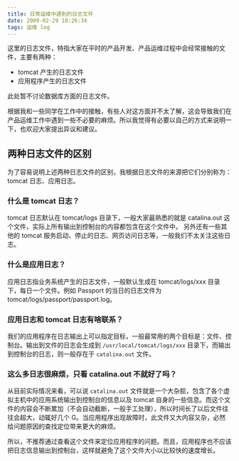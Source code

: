 ```yaml
---
title: 日常运维中遇到的日志文件
date: 2009-02-29 18:26:34
tags: 运维 log
---
```


这里的日志文件，特指大家在平时的产品开发、产品运维过程中会经常接触的文件，主要有两种：

- tomcat 产生的日志文件
- 应用程序产生的日志文件

<!--more-->

此处暂不讨论数据库方面的日志文件。

根据我和一些同学在工作中的接触，有些人对这方面并不太了解，这会导致我们在产品运维工作中遇到一些不必要的麻烦。所以我觉得有必要以自己的方式来说明一下，也欢迎大家提出异议和建议。

## 两种日志文件的区别

为了容易说明上述两种日志文件的区别，我根据日志文件的来源把它们分别称为：tomcat 日志、应用日志。

### 什么是 tomcat 日志？

tomcat 日志默认在 tomcat/logs 目录下，一般大家最熟悉的就是 catalina.out 这个文件，实际上所有输出到控制台的内容都包含在这个文件中。
另外还有一些其他的 tomcat 服务启动、停止的日志、网页访问日志等，一般我们不太关注这些日志。

### 什么是应用日志？

应用日志指业务系统产生的日志文件，一般默认生成在 tomcat/logs/xxx 目录下，每日一个文件。例如 Passport 的当日的日志文件为 tomcat/logs/passport/passport.log。

### 应用日志和 tomcat 日志有啥联系？

我们的应用程序在日志输出上可以指定目标，一般最常用的两个目标是：文件、控制台。输出到文件的日志会生成到 `/usr/local/tomcat/logs/xxx` 目录下，而输出到控制台的日志，则一般存在于 `catalina.out` 文件。

### 这么多日志很麻烦，只看 catalina.out 不就好了吗？

从目前实际情况来看，可以说 `catalina.out` 文件就是一个大杂脍，包含了各个虚拟主机中的应用系统输出到控制台的信息以及 tomcat 自身的一些信息。而这个文件的内容会不断累加（不会自动截断，一般手工处理），所以时间长了以后文件往往会超大，动辄好几个 G。当应用程序出现故障时，此文件又大内容又杂，必然给问题原因的查找定位带来更大的麻烦。

所以，不推荐通过查看这个文件来定位应用程序的问题。而且，应用程序也不应该把日志信息输出到控制台，这样就避免了这个文件大小以比较快的速度增长。
